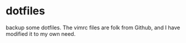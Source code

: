 # dotfiles

backup some dotfiles. The vimrc files are folk from Github, and I have modified it to my own need.
